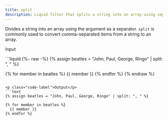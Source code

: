 ```yaml
---
title: split
description: Liquid filter that splits a string into an array using separators.
---
```


Divides a string into an array using the argument as a separator. `split` is commonly used to convert comma-separated items from a string to an array.

<p class="code-label">Input</p>
```liquid
{%- raw -%}
{% assign beatles = "John, Paul, George, Ringo" | split: ", " %}

{% for member in beatles %}
  {{ member }}
{% endfor %}
{% endraw %}
```

<p class="code-label">Output</p>
```text
{% assign beatles = "John, Paul, George, Ringo" | split: ", " %}

{% for member in beatles %}
  {{ member }}
{% endfor %}
```
